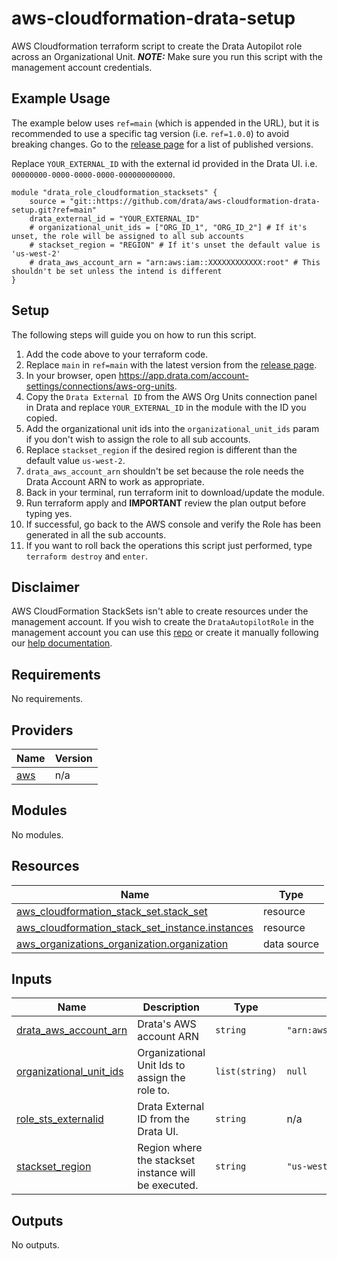 # aws-cloudformation-drata-setup

AWS Cloudformation terraform script to create the Drata Autopilot role across an Organizational Unit.
***NOTE:*** Make sure you run this script with the management account credentials.

## Example Usage

The example below uses `ref=main` (which is appended in the URL),  but it is recommended to use a specific tag version (i.e. `ref=1.0.0`) to avoid breaking changes. Go to the [release page](https://github.com/drata/aws-cloudformation-drata-setup/releases) for a list of published versions.

Replace `YOUR_EXTERNAL_ID` with the external id provided in the Drata UI. i.e. `00000000-0000-0000-0000-000000000000`.

```
module "drata_role_cloudformation_stacksets" {
    source = "git::https://github.com/drata/aws-cloudformation-drata-setup.git?ref=main"
    drata_external_id = "YOUR_EXTERNAL_ID"
    # organizational_unit_ids = ["ORG_ID_1", "ORG_ID_2"] # If it's unset, the role will be assigned to all sub accounts
    # stackset_region = "REGION" # If it's unset the default value is 'us-west-2'
    # drata_aws_account_arn = "arn:aws:iam::XXXXXXXXXXXX:root" # This shouldn't be set unless the intend is different
}
```

## Setup

The following steps will guide you on how to run this script.

1. Add the code above to your terraform code.
2. Replace `main` in `ref=main` with the latest version from the [release page](https://github.com/drata/aws-cloudformation-drata-setup/releases).
3. In your browser, open https://app.drata.com/account-settings/connections/aws-org-units.
4. Copy the `Drata External ID` from the AWS Org Units connection panel in Drata and replace `YOUR_EXTERNAL_ID` in the module with the ID you copied.
5. Add the organizational unit ids into the `organizational_unit_ids` param if you don't wish to assign the role to all sub accounts.
6. Replace `stackset_region` if the desired region is different than the default value `us-west-2`.
7. `drata_aws_account_arn` shouldn't be set because the role needs the Drata Account ARN to work as appropriate.
8. Back in your terminal, run terraform init to download/update the module.
9. Run terraform apply and **IMPORTANT** review the plan output before typing yes.
10. If successful, go back to the AWS console and verify the Role has been generated in all the sub accounts.
11. If you want to roll back the operations this script just performed, type `terraform destroy` and `enter`.

## Disclaimer

AWS CloudFormation StackSets isn't able to create resources under the management account. If you wish to create the `DrataAutopilotRole` in the management account you can use this [repo](https://github.com/drata/terraform-aws-drata-autopilot-role) or create it manually following our [help documentation](https://help.drata.com/en/articles/5048935-aws-connection-details#h_caf5c48b5d).

<!-- BEGIN_TF_DOCS -->
## Requirements

No requirements.

## Providers

| Name | Version |
|------|---------|
| <a name="provider_aws"></a> [aws](#provider\_aws) | n/a |

## Modules

No modules.

## Resources

| Name | Type |
|------|------|
| [aws_cloudformation_stack_set.stack_set](https://registry.terraform.io/providers/hashicorp/aws/latest/docs/resources/cloudformation_stack_set) | resource |
| [aws_cloudformation_stack_set_instance.instances](https://registry.terraform.io/providers/hashicorp/aws/latest/docs/resources/cloudformation_stack_set_instance) | resource |
| [aws_organizations_organization.organization](https://registry.terraform.io/providers/hashicorp/aws/latest/docs/data-sources/organizations_organization) | data source |

## Inputs

| Name | Description | Type | Default | Required |
|------|-------------|------|---------|:--------:|
| <a name="input_drata_aws_account_arn"></a> [drata\_aws\_account\_arn](#input\_drata\_aws\_account\_arn) | Drata's AWS account ARN | `string` | `"arn:aws:iam::269135526815:root"` | no |
| <a name="input_organizational_unit_ids"></a> [organizational\_unit\_ids](#input\_organizational\_unit\_ids) | Organizational Unit Ids to assign the role to. | `list(string)` | `null` | no |
| <a name="input_role_sts_externalid"></a> [role\_sts\_externalid](#input\_role\_sts\_externalid) | Drata External ID from the Drata UI. | `string` | n/a | yes |
| <a name="input_stackset_region"></a> [stackset\_region](#input\_stackset\_region) | Region where the stackset instance will be executed. | `string` | `"us-west-2"` | no |

## Outputs

No outputs.
<!-- END_TF_DOCS -->